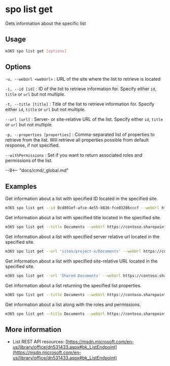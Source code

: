 # spo list get

Gets information about the specific list

## Usage

```sh
m365 spo list get [options]
```

## Options

`-u, --webUrl <webUrl>`
: URL of the site where the list to retrieve is located

`-i, --id [id]`
: ID of the list to retrieve information for. Specify either `id`, `title` or `url` but not multiple.

`-t, --title [title]`
: Title of the list to retrieve information for. Specify either `id`, `title` or `url` but not multiple.

`--url [url]`
: Server- or site-relative URL of the list. Specify either `id`, `title` or `url` but not multiple.

`-p, --properties [properties]`
: Comma-separated list of properties to retrieve from the list. Will retrieve all properties possible from default response, if not specified.

`--withPermissions`
: Set if you want to return associated roles and permissions of the list.

--8<-- "docs/cmd/_global.md"

## Examples

Get information about a list with specified ID located in the specified site.

```sh
m365 spo list get --id 0cd891ef-afce-4e55-b836-fce03286cccf --webUrl https://contoso.sharepoint.com/sites/project-x
```

Get information about a list with specified title located in the specified site.

```sh
m365 spo list get --title Documents --webUrl https://contoso.sharepoint.com/sites/project-x
```

Get information about a list with specified server relative url located in the specified site.

```sh
m365 spo list get --url 'sites/project-x/Documents' --webUrl https://contoso.sharepoint.com/sites/project-x
```

Get information about a list with specified site-relative URL located in the specified site.

```sh
m365 spo list get --url 'Shared Documents' --webUrl https://contoso.sharepoint.com/sites/project-x
```

Get information about a list returning the specified list properties.

```sh
m365 spo list get --title Documents --webUrl https://contoso.sharepoint.com/sites/project-x --properties "Title,Id,HasUniqueRoleAssignments,AllowContentTypes"
```

Get information about a list along with the roles and permissions.

```sh
m365 spo list get --title Documents --webUrl https://contoso.sharepoint.com/sites/project-x --withPermissions
```

## More information

- List REST API resources: [https://msdn.microsoft.com/en-us/library/office/dn531433.aspx#bk_ListEndpoint](https://msdn.microsoft.com/en-us/library/office/dn531433.aspx#bk_ListEndpoint)

